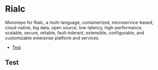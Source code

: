 # Rialc

Monorepo for Rialc, a multi-language, containerized, microservice-based, cloud-native, big data, open source, low-latency, high-performance, scalable, secure, reliable, fault-tolerant, extensible, configurable, and customizable enterprise platform and services.

- [Test](#test)

## Test
